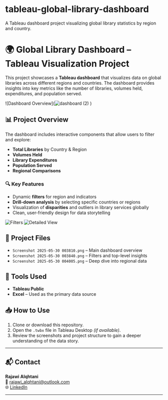 # tableau-global-library-dashboard
A Tableau dashboard project visualizing global library statistics by region and country.
# 🌍 Global Library Dashboard – Tableau Visualization Project

This project showcases a **Tableau dashboard** that visualizes data on global libraries across different regions and countries. The dashboard provides insights into key metrics like the number of libraries, volumes held, expenditures, and population served.

![Dashboard Overview](![dashboard (2)](https://github.com/user-attachments/assets/07c53cb1-0247-42a8-95ab-50eeab026d20)
)

## 📊 Project Overview

The dashboard includes interactive components that allow users to filter and explore:
- **Total Libraries** by Country & Region
- **Volumes Held**
- **Library Expenditures**
- **Population Served**
- **Regional Comparisons**

### 🔍 Key Features
- Dynamic **filters** for region and indicators
- **Drill-down analysis** by selecting specific countries or regions
- Visualization of **disparities** and outliers in library services globally
- Clean, user-friendly design for data storytelling

![Filters](![dashboard](https://github.com/user-attachments/assets/ebec6633-c23b-43ae-8372-465c3b3dc76f)
)
![Detailed View](Screenshot%202025-05-30%20004005.png)

## 📂 Project Files
- `Screenshot 2025-05-30 003810.png` – Main dashboard overview
- `Screenshot 2025-05-30 003840.png` – Filters and top-level insights
- `Screenshot 2025-05-30 004005.png` – Deep dive into regional data

## 🧰 Tools Used
- **Tableau Public**
- **Excel** – Used as the primary data source


## 📥 How to Use
1. Clone or download this repository.
2. Open the `.twbx` file in Tableau Desktop *(if available)*.
3. Review the screenshots and project structure to gain a deeper understanding of the data story.

---

## 📬 Contact
**Rajawi Alqhtani**  
📧 rajawi_alqhtani@outlook.com  
🌐 [LinkedIn](https://www.linkedin.com/in/rajawi-alqahtani-08a138220)

---

